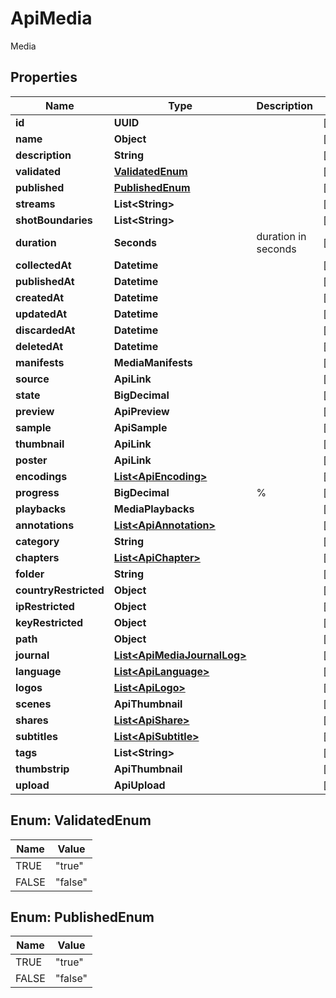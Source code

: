 

# ApiMedia

Media

## Properties

| Name | Type | Description | Notes |
|------------ | ------------- | ------------- | -------------|
|**id** | **UUID** |  |  [optional] |
|**name** | **Object** |  |  [optional] |
|**description** | **String** |  |  [optional] |
|**validated** | [**ValidatedEnum**](#ValidatedEnum) |  |  [optional] |
|**published** | [**PublishedEnum**](#PublishedEnum) |  |  [optional] |
|**streams** | **List&lt;String&gt;** |  |  [optional] |
|**shotBoundaries** | **List&lt;String&gt;** |  |  [optional] |
|**duration** | **Seconds** | duration in seconds |  [optional] |
|**collectedAt** | **Datetime** |  |  [optional] |
|**publishedAt** | **Datetime** |  |  [optional] |
|**createdAt** | **Datetime** |  |  [optional] |
|**updatedAt** | **Datetime** |  |  [optional] |
|**discardedAt** | **Datetime** |  |  [optional] |
|**deletedAt** | **Datetime** |  |  [optional] |
|**manifests** | **MediaManifests** |  |  [optional] |
|**source** | **ApiLink** |  |  [optional] |
|**state** | **BigDecimal** |  |  [optional] |
|**preview** | **ApiPreview** |  |  [optional] |
|**sample** | **ApiSample** |  |  [optional] |
|**thumbnail** | **ApiLink** |  |  [optional] |
|**poster** | **ApiLink** |  |  [optional] |
|**encodings** | [**List&lt;ApiEncoding&gt;**](ApiEncoding.md) |  |  [optional] |
|**progress** | **BigDecimal** | % |  [optional] |
|**playbacks** | **MediaPlaybacks** |  |  [optional] |
|**annotations** | [**List&lt;ApiAnnotation&gt;**](ApiAnnotation.md) |  |  [optional] |
|**category** | **String** |  |  [optional] |
|**chapters** | [**List&lt;ApiChapter&gt;**](ApiChapter.md) |  |  [optional] |
|**folder** | **String** |  |  [optional] |
|**countryRestricted** | **Object** |  |  [optional] |
|**ipRestricted** | **Object** |  |  [optional] |
|**keyRestricted** | **Object** |  |  [optional] |
|**path** | **Object** |  |  [optional] |
|**journal** | [**List&lt;ApiMediaJournalLog&gt;**](ApiMediaJournalLog.md) |  |  [optional] |
|**language** | [**List&lt;ApiLanguage&gt;**](ApiLanguage.md) |  |  [optional] |
|**logos** | [**List&lt;ApiLogo&gt;**](ApiLogo.md) |  |  [optional] |
|**scenes** | **ApiThumbnail** |  |  [optional] |
|**shares** | [**List&lt;ApiShare&gt;**](ApiShare.md) |  |  [optional] |
|**subtitles** | [**List&lt;ApiSubtitle&gt;**](ApiSubtitle.md) |  |  [optional] |
|**tags** | **List&lt;String&gt;** |  |  [optional] |
|**thumbstrip** | **ApiThumbnail** |  |  [optional] |
|**upload** | **ApiUpload** |  |  [optional] |



## Enum: ValidatedEnum

| Name | Value |
|---- | -----|
| TRUE | &quot;true&quot; |
| FALSE | &quot;false&quot; |



## Enum: PublishedEnum

| Name | Value |
|---- | -----|
| TRUE | &quot;true&quot; |
| FALSE | &quot;false&quot; |



